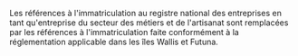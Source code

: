 Les références à l'immatriculation au registre national des entreprises en tant qu'entreprise du secteur des métiers et de l'artisanat sont remplacées par les références à l'immatriculation faite conformément à la réglementation applicable dans les îles Wallis et Futuna.

